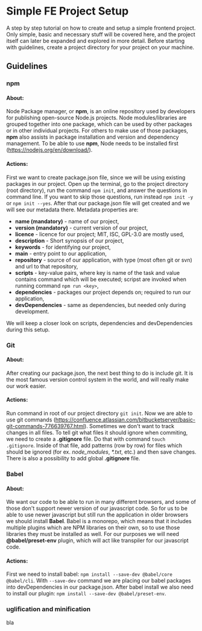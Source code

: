 # Simple FE Project Setup
A step by step tutorial on how to create and setup a simple frontend project. Only simple, basic and necessary stuff will be covered here, and the project itself can later be expanded and explored in more detail. Before starting with guidelines, create a project directory for your project on your machine.
## Guidelines
### npm
#### About:
Node Package manager, or **npm**, is an online repository used by developers for publishing open-source Node.js projects. Node modules/libraries are grouped together into one package, which can be used by other packages or in other individual projects. For others to make use of those packages, **npm** also assists in package installation and version and dependency management. 
To be able to use **npm**, Node needs to be installed first (https://nodejs.org/en/download/).

#### Actions:
First we want to create package.json file, since we will be using existing packages in our project. Open up the terminal, go to the project directory (root directory), run the command ```npm init```, and answer the questions in command line. If you want to skip those questions, run instead ```npm init -y``` or ```npm init --yes```. After that our package.json file will get created and we will see our metadata there. Metadata properties are:
- **name (mandatory)** - name of our project,
- **version (mandatory)** - current version of our project,
- **licence** - licence for our project; MIT, ISC, GPL-3.0 are mostly used,
- **description** - Short synopsis of our project,
- **keywords** - for identifying our project,
- **main** - entry point to our application,
- **repository** - source of our application, with type (most often git or svn) and url to that repository,
- **scripts** - key-value pairs, where key is name of the task and value contains command which will be executed; scripst are invoked when running command ```npm run <key>```,
- **dependencies** - packages our project depends on; required to run our application,
- **devDependencies** - same as dependencies, but needed only during development.

We will keep a closer look on scripts, dependencies and devDependencies during this setup.

### Git
#### About:
After creating our package.json, the next best thing to do is include git. It is the most famous version control system in the world, and will really make our work easier.
#### Actions:
Run command in root of our project directory ```git init```. Now we are able to use git commands (https://confluence.atlassian.com/bitbucketserver/basic-git-commands-776639767.html).
Sometimes we don't want to track changes in all files. To tell git what files it should ignore when commiting, we need to create a **.gitignore** file. Do that with command ```touch .gitignore```. Inside of that file, add patterns (row by row) for files which should be ignored (for ex. *node_modules*, *\*.txt*, etc.) and then save changes. There is also a possibility to add global **.gitignore** file.
### Babel
#### About:
We want our code to be able to run in many different browsers, and some of those don't support newer version of our javascript code. So for us to be able to use newer javascript but still run the application in older browsers we should install **Babel**. Babel is a monorepo, which means that it includes multiple plugins which are NPM libraries on their own, so to use those libraries they must be installed as well. For our purposes we will need **@babel/preset-env** plugin, which will act like transpiler for our javascript code.
#### Actions:
First we need to install babel: ```npm install --save-dev @babel/core @babel/cli```. With ```--save-dev``` command we are placing our babel packages into devDependencies in our package.json. After babel install we also need to install our plugin: ```npm install --save-dev @babel/preset-env```.
### uglification and minification
bla
